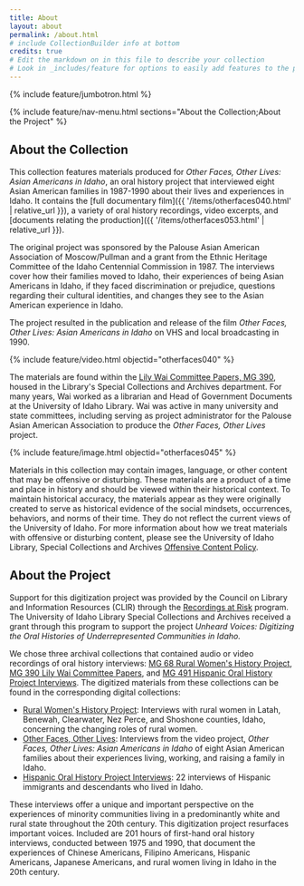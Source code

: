 ```yaml
---
title: About
layout: about
permalink: /about.html
# include CollectionBuilder info at bottom
credits: true
# Edit the markdown on in this file to describe your collection
# Look in _includes/feature for options to easily add features to the page
---
```


{% include feature/jumbotron.html %} 

{% include feature/nav-menu.html sections="About the Collection;About the Project" %}

## About the Collection

This collection features materials produced for *Other Faces, Other Lives: Asian Americans in Idaho*, an oral history project that interviewed eight Asian American families in 1987-1990 about their lives and experiences in Idaho.
It contains the [full documentary film]({{ '/items/otherfaces040.html' | relative_url }}), a variety of oral history recordings, video excerpts, and [documents relating the production]({{ '/items/otherfaces053.html' | relative_url }}).

The original project was sponsored by the Palouse Asian American Association of Moscow/Pullman and a grant from the Ethnic Heritage Committee of the Idaho Centennial Commission in 1987. The interviews cover how their families moved to Idaho, their experiences of being Asian Americans in Idaho, if they faced discrimination or prejudice, questions regarding their cultural identities, and changes they see to the Asian American experience in Idaho. 

The project resulted in the publication and release of the film *Other Faces, Other Lives: Asian Americans in Idaho* on VHS and local broadcasting in 1990. 

<div class="about-narrowed-content">{% include feature/video.html objectid="otherfaces040" %}</div>

The materials are found within the [Lily Wai Committee Papers, MG 390](https://archiveswest.orbiscascade.org/ark:80444/xv54043), housed in the Library's Special Collections and Archives department. For many years, Wai worked as a librarian and Head of Government Documents at the University of Idaho Library. Wai was active in many university and state committees, including serving as project administrator for the Palouse Asian American Association to produce the *Other Faces, Other Lives* project. 

{% include feature/image.html objectid="otherfaces045" %}

Materials in this collection may contain images, language, or other content that may be offensive or disturbing. These materials are a product of a time and place in history and should be viewed within their historical context. To maintain historical accuracy, the materials appear as they were originally created to serve as historical evidence of the social mindsets, occurrences, behaviors, and norms of their time. They do not reflect the current views of the University of Idaho. For more information about how we treat materials with offensive or disturbing content, please see the University of Idaho Library, Special Collections and Archives [Offensive Content Policy](https://www.lib.uidaho.edu/special-collections/policies.html#offensive-material-in-archival-collections).

## About the Project

Support for this digitization project was provided by the Council on Library and Information Resources (CLIR) through the [Recordings at Risk](https://www.clir.org/recordings-at-risk/) program. The University of Idaho Library Special Collections and Archives received a grant through this program to support the project *Unheard Voices: Digitizing the Oral Histories of Underrepresented Communities in Idaho.* 

We chose three archival collections that contained audio or video recordings of oral history interviews: [MG 68 Rural Women's History Project](https://archiveswest.orbiscascade.org/ark:/80444/xv42414/), [MG 390 Lily Wai Committee Papers](https://archiveswest.orbiscascade.org/ark:/80444/xv54043/), and [MG 491 Hispanic Oral History Project Interviews](https://archiveswest.orbiscascade.org/ark:/80444/xv327325/). The digitized materials from these collections can be found in the corresponding digital collections: 

- [Rural Women's History Project](https://www.lib.uidaho.edu/digital/rwhp/): Interviews with rural women in Latah, Benewah, Clearwater, Nez Perce, and Shoshone counties, Idaho, concerning the changing roles of rural women.
- [Other Faces, Other Lives](https://www.lib.uidaho.edu/digital/otherfaces/): Interviews from the video project, *Other Faces, Other Lives: Asian Americans in Idaho* of eight 
Asian American families about their experiences living, working, and raising a family in Idaho.
- [Hispanic Oral History Project Interviews](https://www.lib.uidaho.edu/digital/hohp/): 22 interviews of Hispanic immigrants and descendants who lived in Idaho.

These interviews offer a unique and important perspective on the experiences of minority communities living in a predominantly white and rural state throughout the 20th century. This digitization project resurfaces important voices. Included are 201 hours of first-hand oral history interviews, conducted between 1975 and 1990, that document the experiences of Chinese Americans, Filipino Americans, Hispanic Americans, Japanese Americans, and rural women living in Idaho in the 20th century.
